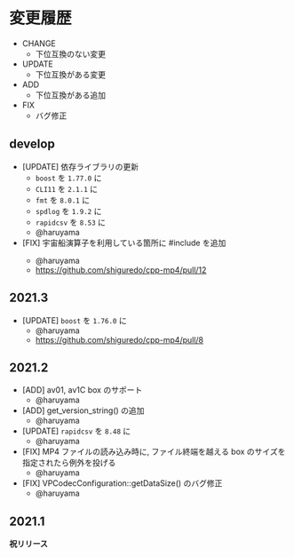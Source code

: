 # 変更履歴

- CHANGE
    - 下位互換のない変更
- UPDATE
    - 下位互換がある変更
- ADD
    - 下位互換がある追加
- FIX
    - バグ修正


## develop

- [UPDATE] 依存ライブラリの更新
    - `boost` を `1.77.0` に
    - `CLI11` を `2.1.1` に
    - `fmt` を `8.0.1` に
    - `spdlog` を `1.9.2` に
    - `rapidcsv` を `8.53` に
    - @haruyama
- [FIX] 宇宙船演算子を利用している箇所に #include <compare> を追加
    - @haruyama
    - https://github.com/shiguredo/cpp-mp4/pull/12


## 2021.3

- [UPDATE] `boost` を `1.76.0` に
    - @haruyama
    - https://github.com/shiguredo/cpp-mp4/pull/8

## 2021.2

- [ADD] av01, av1C box のサポート
    - @haruyama
- [ADD] get_version_string() の追加
    - @haruyama
- [UPDATE] `rapidcsv` を `8.48` に
    - @haruyama
- [FIX] MP4 ファイルの読み込み時に, ファイル終端を越える box のサイズを指定されたら例外を投げる
    - @haruyama
- [FIX] VPCodecConfiguration::getDataSize() のバグ修正
    - @haruyama

## 2021.1

**祝リリース**
